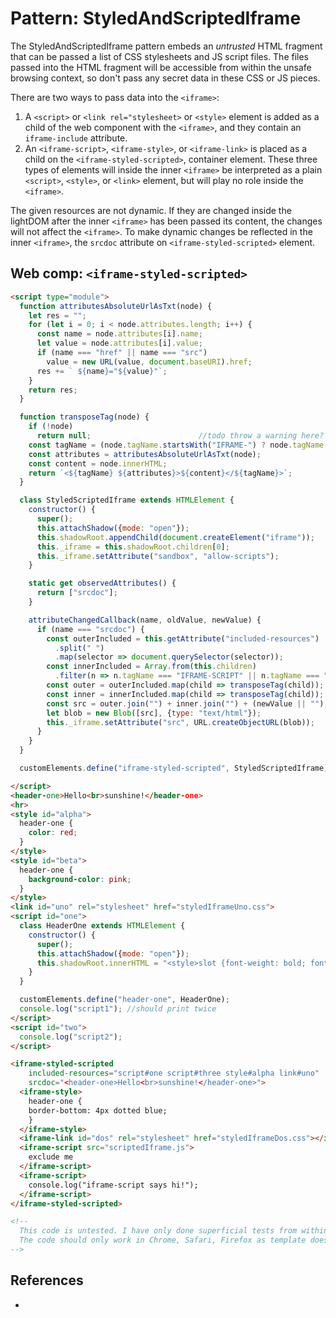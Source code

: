 # Pattern: StyledAndScriptedIframe

The StyledAndScriptedIframe pattern embeds an *untrusted* HTML fragment that can be passed a list
of CSS stylesheets and JS script files. The files passed into the HTML fragment will be accessible
from within the unsafe browsing context, so don't pass any secret data in these CSS or JS pieces.

There are two ways to pass data into the `<iframe>`:
1. A `<script>` or `<link rel="stylesheet>` or `<style>` element is added as a child of the
   web component with the `<iframe>`, and they contain an `iframe-include` attribute.
2. An `<iframe-script>`, `<iframe-style>`, or `<iframe-link>` is placed as a child on the 
   `<iframe-styled-scripted>`, container element. These three types of elements will inside
   the inner `<iframe>` be interpreted as a plain `<script>`, `<style>`, or `<link>` element,
   but will play no role inside the `<iframe>`. 

The given resources are not dynamic. If they are changed inside the lightDOM after the inner `<iframe>` 
has been passed its content, the changes will not affect the `<iframe>`. To make dynamic changes
be reflected in the inner `<iframe>`, the `srcdoc` attribute on `<iframe-styled-scripted>` element.

## Web comp: `<iframe-styled-scripted>`

```html
<script type="module">
  function attributesAbsoluteUrlAsTxt(node) {
    let res = "";
    for (let i = 0; i < node.attributes.length; i++) {
      const name = node.attributes[i].name;
      let value = node.attributes[i].value;
      if (name === "href" || name === "src")
        value = new URL(value, document.baseURI).href;
      res += ` ${name}="${value}"`;
    }
    return res;
  }

  function transposeTag(node) {
    if (!node)
      return null;                        //todo throw a warning here?
    const tagName = (node.tagName.startsWith("IFRAME-") ? node.tagName.substr(7) : node.tagName).toLowerCase();
    const attributes = attributesAbsoluteUrlAsTxt(node);
    const content = node.innerHTML;
    return `<${tagName} ${attributes}>${content}</${tagName}>`;
  }

  class StyledScriptedIframe extends HTMLElement {
    constructor() {
      super();
      this.attachShadow({mode: "open"});
      this.shadowRoot.appendChild(document.createElement("iframe"));
      this._iframe = this.shadowRoot.children[0];
      this._iframe.setAttribute("sandbox", "allow-scripts");
    }

    static get observedAttributes() {
      return ["srcdoc"];
    }

    attributeChangedCallback(name, oldValue, newValue) {
      if (name === "srcdoc") {
        const outerIncluded = this.getAttribute("included-resources")
          .split(" ")
          .map(selector => document.querySelector(selector));
        const innerIncluded = Array.from(this.children)
          .filter(n => n.tagName === "IFRAME-SCRIPT" || n.tagName === "IFRAME-STYLE" || n.tagName === "IFRAME-LINK");
        const outer = outerIncluded.map(child => transposeTag(child));
        const inner = innerIncluded.map(child => transposeTag(child));
        const src = outer.join("") + inner.join("") + (newValue || "");
        let blob = new Blob([src], {type: "text/html"});
        this._iframe.setAttribute("src", URL.createObjectURL(blob));
      }
    }
  }

  customElements.define("iframe-styled-scripted", StyledScriptedIframe);

</script>
<header-one>Hello<br>sunshine!</header-one>
<hr>
<style id="alpha">
  header-one {
    color: red;
  }
</style>
<style id="beta">
  header-one {
    background-color: pink;
  }
</style>
<link id="uno" rel="stylesheet" href="styledIframeUno.css">
<script id="one">
  class HeaderOne extends HTMLElement {
    constructor() {
      super();
      this.attachShadow({mode: "open"});
      this.shadowRoot.innerHTML = "<style>slot {font-weight: bold; font-size: 2em;}</style><slot></slot>"
    }
  }

  customElements.define("header-one", HeaderOne);
  console.log("script1"); //should print twice
</script>
<script id="two">
  console.log("script2");
</script>

<iframe-styled-scripted
    included-resources="script#one script#three style#alpha link#uno"
    srcdoc="<header-one>Hello<br>sunshine!</header-one>">
  <iframe-style>
    header-one {
    border-bottom: 4px dotted blue;
    }
  </iframe-style>
  <iframe-link id="dos" rel="stylesheet" href="styledIframeDos.css"></iframe-link>
  <iframe-script src="scriptedIframe.js">
    exclude me
  </iframe-script>
  <iframe-script>
    console.log("iframe-script says hi!");
  </iframe-script>
</iframe-styled-scripted>

<!--
  This code is untested. I have only done superficial tests from within devtools in Chrome.
  The code should only work in Chrome, Safari, Firefox as template does not work in IE and Edge.
-->
```

## References

 * 

